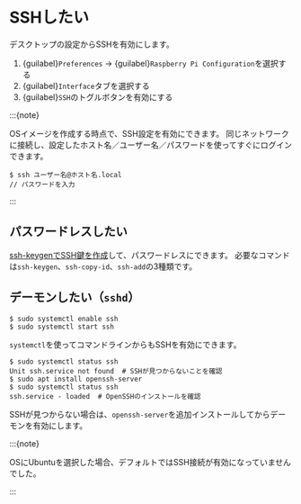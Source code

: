 # SSHしたい

デスクトップの設定からSSHを有効にします。

1. {guilabel}`Preferences` → {guilabel}`Raspberry Pi Configuration`を選択する
2. {guilabel}`Interface`タブを選択する
3. {guilabel}`SSH`のトグルボタンを有効にする

:::{note}

OSイメージを作成する時点で、SSH設定を有効にできます。
同じネットワークに接続し、設定したホスト名／ユーザー名／パスワードを使ってすぐにログインできます。

```console
$ ssh ユーザー名@ホスト名.local
// パスワードを入力
```

:::

## パスワードレスしたい

[ssh-keygenでSSH鍵を作成](../command/command-ssh-keygen.md)して、パスワードレスにできます。
必要なコマンドは``ssh-keygen``、``ssh-copy-id``、``ssh-add``の3種類です。

## デーモンしたい（`sshd`）

```console
$ sudo systemctl enable ssh
$ sudo systemctl start ssh
```

`systemctl`を使ってコマンドラインからもSSHを有効にできます。

```console
$ sudo systemctl status ssh
Unit ssh.service not found  # SSHが見つからないことを確認
$ sudo apt install openssh-server
$ sudo systemctl status ssh
ssh.service - loaded  # OpenSSHのインストールを確認
```

SSHが見つからない場合は、`openssh-server`を追加インストールしてからデーモンを有効にします。

:::{note}

OSにUbuntuを選択した場合、デフォルトではSSH接続が有効になっていませんでした。

:::

